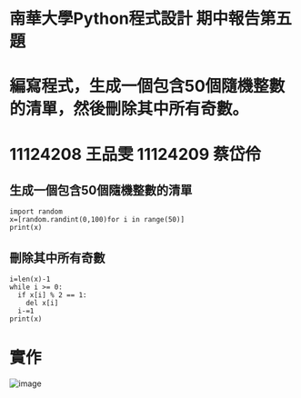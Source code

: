 # 南華大學Python程式設計 期中報告第五題
# 編寫程式，生成一個包含50個隨機整數的清單，然後刪除其中所有奇數。
# 11124208 王品雯 11124209 蔡岱伶
## 生成一個包含50個隨機整數的清單
```
import random
x=[random.randint(0,100)for i in range(50)]
print(x)
```
## 刪除其中所有奇數
```
i=len(x)-1
while i >= 0:
  if x[i] % 2 == 1:
    del x[i]
  i-=1
print(x)
```
# 實作
![image]([5.png](https://github.com/a738977498/11124208-11124209-python-report/blob/main/5.png))

